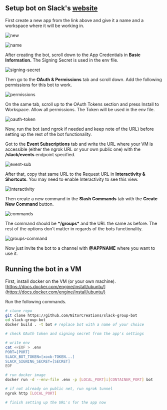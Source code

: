 ## Setup bot on Slack's [website](https://api.slack.com/apps)
First create a new app from the link above and give it a name and a workspace where it will be working in.

![new](new.png)

![name](name.png)

After creating the bot, scroll down to the App Credentials in **Basic Information.** The Signing Secret is used in the env file.

![signing-secret](signing-secret.png)

Then go to the **OAuth & Permissions** tab and scroll down. Add the following permissions for this bot to work.

![permissions](permissions.png)

On the same tab, scroll up to the OAuth Tokens section and press Install to Workspace. Allow all permissions. The Token will be used in the env file.

![oauth-token](oauth-token.png)

Now, run the bot (and ngrok if needed and keep note of the URL) before setting up the rest of the bot functionality.

Got to the **Event Subscriptions** tab and write the URL where your VM is accessible (either the ngrok URL or your own public one) with the **/slack/events** endpoint specified.

![event-sub](event-sub.png)

After that, copy that same URL to the Request URL in **Interactivity & Shortcuts**. You may need to enable Interactivity to see this view.

![interactivity](interactivity.png)

Then create a new command in the **Slash Commands** tab with the **Create New Command** button.

![commands](commands.png)

The command should be **\*/groups\*** and the URL the same as before. The rest of the options don't matter in regards of the bots functionality.

![groups-command](groups-command.png)

Now just invite the bot to a channel with **@APPNAME** where you want to use it.

## Running the bot in a VM
First, install docker on the VM (or your own machine). [https://docs.docker.com/engine/install/ubuntu/](https://docs.docker.com/engine/install/ubuntu/)

Run the following commands.

```bash
# clone repo
git clone https://github.com/NitorCreations/slack-group-bot
cd slack-group-bot
docker build . -t bot # replace bot with a name of your choice

# check OAuth token and signing secret from the app's settings

# write env
cat <<EOF > .env
PORT=[PORT]
SLACK_BOT_TOKEN=[xoxb-TOKEN...]
SLACK_SIGNING_SECRET=[SECRET]
EOF

# run docker image
docker run -d --env-file .env -p [LOCAL_PORT]:[CONTAINER_PORT] bot

# if not already on public net, run ngrok tunnel
ngrok http [LOCAL_PORT]

# finish setting up the URL's for the app now
```
